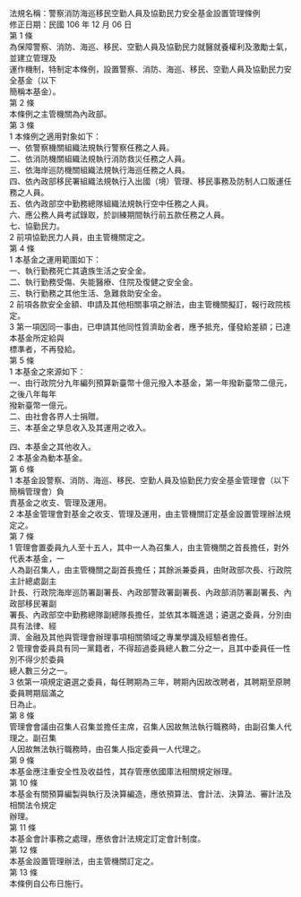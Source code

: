 法規名稱：警察消防海巡移民空勤人員及協勤民力安全基金設置管理條例  
修正日期：民國 106 年 12 月 06 日  
第 1 條  
為保障警察、消防、海巡、移民、空勤人員及協勤民力就醫就養權利及激勵士氣，並建立管理及  
運作機制，特制定本條例，設置警察、消防、海巡、移民、空勤人員及協勤民力安全基金（以下  
簡稱本基金）。  
第 2 條  
本條例之主管機關為內政部。  
第 3 條  
1 本條例之適用對象如下：  
一、依警察機關組織法規執行警察任務之人員。  
二、依消防機關組織法規執行消防救災任務之人員。  
三、依海岸巡防機關組織法規執行海巡任務之人員。  
四、依內政部移民署組織法規執行入出國（境）管理、移民事務及防制人口販運任務之人員。  
五、依內政部空中勤務總隊組織法規執行空中任務之人員。  
六、應公務人員考試錄取，於訓練期間執行前五款任務之人員。  
七、協勤民力。  
2 前項協勤民力人員，由主管機關定之。  
第 4 條  
1 本基金之運用範圍如下：  
一、執行勤務死亡其遺族生活之安全金。  
二、執行勤務受傷、失能醫療、住院及復健之安全金。  
三、執行勤務之其他生活、急難救助安全金。  
2 前項各款安全金額、申請及其他相關事項之辦法，由主管機關擬訂，報行政院核定。  
3 第一項因同一事由，已申請其他同性質濟助金者，應予抵充，僅發給差額；已達本基金所定給與  
標準者，不再發給。  
第 5 條  
1 本基金之來源如下：  
一、由行政院分九年編列預算新臺幣十億元撥入本基金，第一年撥新臺幣二億元，之後八年每年  
撥新臺幣一億元。  
二、由社會各界人士捐贈。  
三、本基金之孳息收入及其運用之收入。  


四、本基金之其他收入。  
2 本基金為動本基金。  
第 6 條  
1 本基金設警察、消防、海巡、移民、空勤人員及協勤民力安全基金管理會（以下簡稱管理會）負  
責基金之收支、管理及運用。  
2 本基金管理會對基金之收支、管理及運用，由主管機關訂定基金設置管理辦法規定之。  
第 7 條  
1 管理會置委員九人至十五人，其中一人為召集人，由主管機關之首長擔任，對外代表本基金，一  
人為副召集人，由主管機關之副首長擔任；其餘派兼委員，由財政部次長、行政院主計總處副主  
計長、行政院海岸巡防署副署長、內政部警政署副署長、內政部消防署副署長、內政部移民署副  
署長、內政部空中勤務總隊副總隊長擔任，並依其本職進退；遴選之委員，分別由具有法律、經  
濟、金融及其他與管理會辦理事項相關領域之專業學識及經驗者擔任。  
2 管理會委員具有同一黨籍者，不得超過委員總人數二分之一，且其中委員任一性別不得少於委員  
總人數三分之一。  
3 依第一項規定遴選之委員，每任聘期為三年，聘期內因故改聘者，其聘期至原聘委員聘期屆滿之  
日為止。  
第 8 條  
管理會會議由召集人召集並擔任主席，召集人因故無法執行職務時，由副召集人代理之。副召集  
人因故無法執行職務時，由召集人指定委員一人代理之。  
第 9 條  
本基金應注重安全性及收益性，其存管應依國庫法相關規定辦理。  
第 10 條  
本基金有關預算編製與執行及決算編造，應依預算法、會計法、決算法、審計法及相關法令規定  
辦理。  
第 11 條  
本基金會計事務之處理，應依會計法規定訂定會計制度。  
第 12 條  
本基金設置管理辦法，由主管機關訂定之。  
第 13 條  
本條例自公布日施行。  


